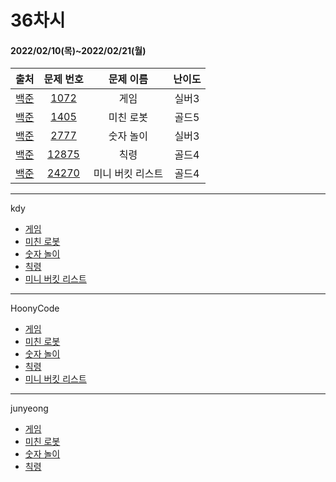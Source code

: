 # 36차시
#### 2022/02/10(목)~2022/02/21(월)

|               출처               |                   문제 번호                    |     문제 이름      | 난이도 |
| :------------------------------: | :--------------------------------------------: | :----------------: | :----: |
| [백준](https://www.acmicpc.net/) | [1072](https://www.acmicpc.net/problem/1072) | 게임 | 실버3  |
| [백준](https://www.acmicpc.net/) | [1405](https://www.acmicpc.net/problem/1405) | 미친 로봇 | 골드5 |
| [백준](https://www.acmicpc.net/) | [2777](https://www.acmicpc.net/problem/2777) | 숫자 놀이 | 실버3  |
| [백준](https://www.acmicpc.net/) | [12875](https://www.acmicpc.net/problem/12875) | 칙령 | 골드4  |
| [백준](https://www.acmicpc.net/) | [24270](https://www.acmicpc.net/problem/24270) | 미니 버킷 리스트 | 골드4  |

---

kdy
- [게임](https://tropical-couch-e39.notion.site/1072-a2fc1acf82fe4dc6bda44b5b3c78bc47)
- [미친 로봇](https://tropical-couch-e39.notion.site/1405-6e6495c3b5ac4a1eb86ce732e0cf7d28)
- [숫자 놀이](https://tropical-couch-e39.notion.site/2777-3749164ea61e4da3af5660468cdd314b)
- [칙령](https://tropical-couch-e39.notion.site/BOJ-12875-845271e3eae74477b3a1c5ed897483d9)
- [미니 버킷 리스트](https://tropical-couch-e39.notion.site/BOJ-24270-cd5e276625664df08c1814116bcf0387)

---

HoonyCode

- [게임](https://hoonycode.notion.site/fa9a6782c1db46558ef82b02f70be639)
- [미친 로봇](https://hoonycode.notion.site/f31c5e23956d4775ac3777091eedd50c)
- [숫자 놀이](https://hoonycode.notion.site/44d68529387049f480a0204b86a04412)
- [칙령](https://hoonycode.notion.site/88102a09017041f1b0d92fbd7f566e2b)
- [미니 버킷 리스트](https://hoonycode.notion.site/e67105e54403417297b11ef2d5377f76)

--------

junyeong

- [게임](https://2106.notion.site/BOJ1072-9d2fe375011c47d5a64728efc68b6493)
- [미친 로봇](https://2106.notion.site/BOJ1405-1026b744217e433e8c5e65a36adab873)
- [숫자 놀이](https://2106.notion.site/BOJ2777-fd6e4559bc754a56ab7a5558e68195b1)
- [칙령](https://2106.notion.site/BOJ12875-3d719a10779f4f9fa1042cbacc17b02b)